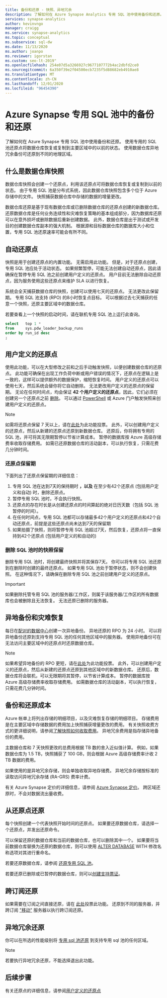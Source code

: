 ```yaml
---
title: 备份和还原 - 快照、异地冗余
description: 了解如何在 Azure Synapse Analytics 专用 SQL 池中使用备份和还原。 使用备份可以将数据仓库还原到主要区域的某个还原点。 使用异地冗余备份可还原到不同的地理区域。
services: synapse-analytics
author: kevinvngo
manager: craigg
ms.service: synapse-analytics
ms.topic: conceptual
ms.subservice: sql-dw
ms.date: 11/13/2020
ms.author: joanpo
ms.reviewer: igorstan
ms.custom: seo-lt-2019"
ms.openlocfilehash: 254e07d5a3266927c9677107772b4ac2dbfd2ce0
ms.sourcegitcommit: 6a350f39e2f04500ecb7235f5d88682eb4910ae8
ms.translationtype: MT
ms.contentlocale: zh-CN
ms.lasthandoff: 12/01/2020
ms.locfileid: "96454390"
---
```

# <a name="backup-and-restore-in-azure-synapse-dedicated-sql-pool"></a>Azure Synapse 专用 SQL 池中的备份和还原

了解如何在 Azure Synapse 专用 SQL 池中使用备份和还原。 使用专用的 SQL 池还原点将数据仓库恢复或复制到主要区域中的以前的状态。 使用数据仓库异地冗余备份可还原到不同的地理区域。

## <a name="what-is-a-data-warehouse-snapshot"></a>什么是数据仓库快照

数据仓库快照会创建一个还原点，利用该还原点可将数据仓库恢复或复制到以前的状态。  由于专用 SQL 池是分布式系统，因此数据仓库快照包含多个位于 Azure 存储中的文件。 快照捕获数据仓库中存储的数据的增量更改。

数据仓库还原是基于现有数据仓库或已删除数据仓库的还原点创建的新数据仓库。 还原数据仓库是任何业务连续性和灾难恢复策略的基本组成部分，因为数据库还原可以在意外损坏或删除数据后重新创建数据。 此外，数据仓库是出于测试或开发目的创建数据仓库副本的强大机制。 根据源和目标数据仓库的数据库大小和位置，专用 SQL 池还原速率可能会有所不同。

## <a name="automatic-restore-points"></a>自动还原点

快照是用于创建还原点的内置功能。 无需启用此功能。 但是，对于还原点创建，专用 SQL 池应处于活动状态。 如果频繁暂停，可能无法创建自动还原点，因此请确保在暂停专用 SQL 池之前创建用户定义的还原点。 用户目前无法删除自动还原点，因为服务使用这些还原点来维护 SLA 以进行恢复。

系统会全天捕获数据仓库的快照，创建可以使用七天的还原点。 无法更改此保留期。 专用 SQL 池支持 (RPO) 的8小时恢复点目标。 可以根据过去七天捕获的任意一个快照，还原主要区域中的数据仓库。

若要查看上一个快照的启动时间，请在联机专用 SQL 池上运行此查询。

```sql
select   top 1 *
from     sys.pdw_loader_backup_runs
order by run_id desc
;
```

## <a name="user-defined-restore-points"></a>用户定义的还原点

使用此功能，可以在大型修改之前和之后手动触发快照，以便创建数据仓库的还原点。 此功能可确保在出现工作负荷中断或用户错误的情况下，还原点在逻辑上是一致的，这样可以提供额外的数据保护，缩短恢复时间。 用户定义的还原点可以使用七天，然后系统会替你将它自动删除。 无法更改用户定义的还原点的保留期。 无论在任何时间点，均会保证 **42 个用户定义的还原点**，因此，它们必须在创建另一个还原点之前 [删除](https://go.microsoft.com/fwlink/?linkid=875299)。 可以通过 [PowerShell](/powershell/module/az.sql/new-azsqldatabaserestorepoint?toc=/azure/synapse-analytics/sql-data-warehouse/toc.json&bc=/azure/synapse-analytics/sql-data-warehouse/breadcrumb/toc.jsont#examples) 或 Azure 门户触发快照来创建用户定义的还原点。

> [!NOTE]
> 如需将还原点保留 7 天以上，请在[此处](https://feedback.azure.com/forums/307516-sql-data-warehouse/suggestions/35114410-user-defined-retention-periods-for-restore-points)为此功能投票。 此外，可以创建用户定义的还原点，然后从新建的还原点还原到新数据仓库。 还原后，你将拥有专用的 SQL 池，并可将其无限期暂停以节省计算成本。 暂停的数据库按 Azure 高级存储费率收取存储费用。 如需已还原数据仓库的活动副本，可以执行恢复，只需花费几分钟时间。

### <a name="restore-point-retention"></a>还原点保留期

下面列出了还原点保留期的详细信息：

1. 专用 SQL 池在达到7天的保持期时 **，以及** 在至少有42个还原点 (包括用户定义和自动) 时，删除还原点。
2. 暂停专用 SQL 池时，不会执行快照。
3. 还原点的存在时长是从创建还原点的时间算起的绝对日历天数（包括 SQL 池暂停的时间）。
4. 在任何时间点，专用 SQL 池都可以存储最多42个用户定义的还原点和42个自动还原点，前提是这些还原点尚未达到7天的保留期
5. 如果拍摄了快照，则将暂停专用 SQL 池超过7天，然后恢复，还原点将一直保持到42个还原点 (包括用户定义的和自动的) 

### <a name="snapshot-retention-when-a-sql-pool-is-dropped"></a>删除 SQL 池时的快照保留

删除专用 SQL 池时，将创建最终快照并将其保存7天。 你可以将专用 SQL 池还原到在删除时创建的最终还原点。 如果专用 SQL 池处于暂停状态，则不会创建快照。 在这种情况下，请确保在删除专用 SQL 池之前创建用户定义的还原点。

> [!IMPORTANT]
> 如果删除托管专用 SQL 池的服务器/工作区，则属于该服务器/工作区的所有数据库也会被删除且无法恢复。 无法还原已删除的服务器。

## <a name="geo-backups-and-disaster-recovery"></a>异地备份和灾难恢复

每日在[配对的数据中心](../../best-practices-availability-paired-regions.md?toc=/azure/synapse-analytics/sql-data-warehouse/toc.json&bc=/azure/synapse-analytics/sql-data-warehouse/breadcrumb/toc.json)创建一次异地备份。 异地还原的 RPO 为 24 小时。 可以将异地备份还原到支持专用 SQL 池的任何其他区域中的服务器。 使用异地备份可在无法访问主要区域中的还原点时还原数据仓库。

> [!NOTE]
> 如果希望异地备份的 RPO 更短，请在[此处](https://feedback.azure.com/forums/307516-sql-data-warehouse)为此功能投票。 此外，可以创建用户定义的还原点，然后从新建的还原点还原到其他区域中的新数据仓库。 还原后，数据仓库将会联机，可以无限期将其暂停，以节省计算成本。 暂停的数据库按 Azure 高级存储费率收取存储费用。 如需数据仓库的活动副本，可以执行恢复，只需花费几分钟时间。

## <a name="backup-and-restore-costs"></a>备份和还原成本

Azure 帐单上将列出存储的明细项目，以及灾难恢复存储的明细项目。 存储费用是在主要区域中存储数据的费用加上快照捕获增量更改的费用。 有关快照收费方式的更详细说明，请参阅[了解快照如何收取费用](/rest/api/storageservices/Understanding-How-Snapshots-Accrue-Charges?toc=/azure/synapse-analytics/sql-data-warehouse/toc.json&bc=/azure/synapse-analytics/sql-data-warehouse/breadcrumb/toc.json)。 异地冗余费用是指存储异地备份的费用。  

主数据仓库和 7 天快照更改的总费用根据 TB 数的舍入近似值计算。 例如，如果数据仓库为 1.5 TB，快照捕获了 100 GB，则会根据 Azure 高级存储费率计收 2 TB 数据的费用。

如果使用的是异地冗余存储，则会单独收取异地存储费。 异地冗余存储按标准的读取访问异地冗余存储 (RA-GRS) 费率计费。

有关 Azure Synapse 定价的详细信息，请参阅 [Azure Synapse 定价](https://azure.microsoft.com/pricing/details/sql-data-warehouse/gen2/)。 跨区域还原时，不会对数据流出量收费。

## <a name="restoring-from-restore-points"></a>从还原点还原

每个快照创建一个代表快照开始时间的还原点。 如果要还原数据仓库，请选择一个还原点，并发出还原命令。  

可以保留还原的数据仓库和当前的数据仓库，也可以删除其中一个。 如果要将当前数据仓库替换为还原的数据仓库，则可以使用 [ALTER DATABASE](/sql/t-sql/statements/alter-database-transact-sql?toc=/azure/synapse-analytics/sql-data-warehouse/toc.json&bc=/azure/synapse-analytics/sql-data-warehouse/breadcrumb/toc.json&view=azure-sqldw-latest) WITH 修改名称选项对其进行重命名。

若要还原数据仓库，请参阅 [还原专用 SQL 池](sql-data-warehouse-restore-points.md#create-user-defined-restore-points-through-the-azure-portal)。

若要还原已删除或已暂停的数据仓库，则可以[创建支持票证](sql-data-warehouse-get-started-create-support-ticket.md)。

## <a name="cross-subscription-restore"></a>跨订阅还原

如果需要在订阅之间直接还原，请在 [此处](https://feedback.azure.com/forums/307516-sql-data-warehouse/suggestions/36256231-enable-support-for-cross-subscription-restore)投票此功能。 还原到不同的服务器，并跨订阅 ["移动"](../../azure-resource-manager/management/move-resource-group-and-subscription.md?toc=/azure/synapse-analytics/sql-data-warehouse/toc.json&bc=/azure/synapse-analytics/sql-data-warehouse/breadcrumb/toc.json) 服务器以执行跨订阅还原。

## <a name="geo-redundant-restore"></a>异地冗余还原

你可以在所选的性能级别将 [专用 sql 池还原](sql-data-warehouse-restore-from-geo-backup.md#restore-from-an-azure-geographical-region-through-powershell) 到支持专用 sql 池的任何区域。

> [!NOTE]
> 若要执行异地冗余还原，不能选择退出此功能。

## <a name="next-steps"></a>后续步骤

有关还原点的详细信息，请参阅[用户定义的还原点](sql-data-warehouse-restore-points.md)
